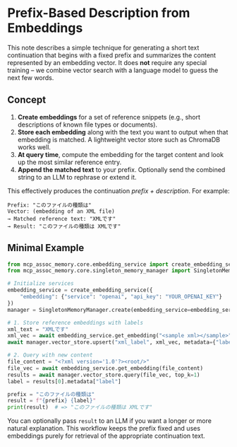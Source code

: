 # Prefix-Based Description from Embeddings

This note describes a simple technique for generating a short text continuation that begins with a fixed prefix and summarizes the content represented by an embedding vector.  It does **not** require any special training – we combine vector search with a language model to guess the next few words.

## Concept

1. **Create embeddings** for a set of reference snippets (e.g., short descriptions of known file types or documents).
2. **Store each embedding** along with the text you want to output when that embedding is matched.  A lightweight vector store such as ChromaDB works well.
3. **At query time**, compute the embedding for the target content and look up the most similar reference entry.
4. **Append the matched text** to your prefix.  Optionally send the combined string to an LLM to rephrase or extend it.

This effectively produces the continuation _prefix + description_.  For example:

```
Prefix: "このファイルの種類は"
Vector: (embedding of an XML file)
→ Matched reference text: "XMLです"
→ Result: "このファイルの種類は XMLです"
```

## Minimal Example

```python
from mcp_assoc_memory.core.embedding_service import create_embedding_service
from mcp_assoc_memory.core.singleton_memory_manager import SingletonMemoryManager

# Initialize services
embedding_service = create_embedding_service({
    "embedding": {"service": "openai", "api_key": "YOUR_OPENAI_KEY"}
})
manager = SingletonMemoryManager.create(embedding_service=embedding_service)

# 1. Store reference embeddings with labels
xml_text = "XMLです"
xml_vec = await embedding_service.get_embedding("<sample xml></sample>")
await manager.vector_store.upsert("xml_label", xml_vec, metadata={"label": xml_text})

# 2. Query with new content
file_content = "<?xml version='1.0'?><root/>"
file_vec = await embedding_service.get_embedding(file_content)
results = await manager.vector_store.query(file_vec, top_k=1)
label = results[0].metadata["label"]

prefix = "このファイルの種類は"
result = f"{prefix} {label}"
print(result)  # => "このファイルの種類は XMLです"
```

You can optionally pass `result` to an LLM if you want a longer or more natural explanation.  This workflow keeps the prefix fixed and uses embeddings purely for retrieval of the appropriate continuation text.
